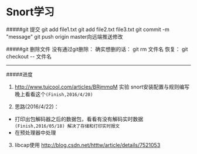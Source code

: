 ﻿Snort学习
====================

#####git 提交
		git add file1.txt
		git add file2.txt file3.txt
		git commit -m "message"
		git push origin master向远端推送修改

#####git 删除文件
		没有通过git删除：
		确实想删的话： git rm 文件名
		恢复： git checkout -- 文件名

***

#####进度
1. http://www.tuicool.com/articles/BRjmmqM 实验 snort安装配置与规则编写
晚上看看这个`(Finish,2016/4/20)`


2. 思路(2016/4/22)：
 * 打印出包解码器之后的数据包，看看有没有解码实时数据`(Finish,2016/05/18) 解决了存储和打印实时报文`
 * 在预处理器中处理

3. libcap使用 http://blog.csdn.net/htttw/article/details/7521053
